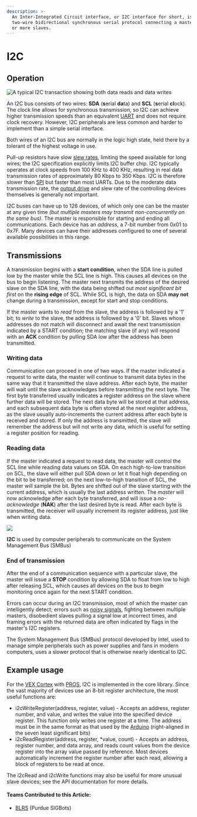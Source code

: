 ```yaml
---
description: >-
  An Inter-Integrated Circuit interface, or I2C interface for short, is a
  two-wire bidirectional synchronous serial protocol connecting a master and one
  or more slaves.
---
```


# I2C

## Operation

![ A typical I2C transaction showing both data reads and data writes](https://phabricator.purduesigbots.com/file/data/vmca3t6sqjoypy6xlnbs/PHID-FILE-ycw35eq5wsb3g32mcx5s/i2c_timing.png)

An I2C bus consists of two wires: **SDA** \(**s**erial **da**ta\) and **SCL** \(**s**erial **cl**ock\). The clock line allows for synchronous transmission, so I2C can achieve higher transmission speeds than an equivalent [UART](uart.md) and does not require clock recovery. However, I2C peripherals are less common and harder to implement than a simple serial interface.

Both wires of an I2C bus are normally in the logic high state, held there by a tolerant of the highest voltage in use.

Pull-up resistors have slow [slew rates](slew-rate.md), limiting the speed available for long wires; the I2C specification explicitly limits I2C buffer chip. I2C typically operates at clock speeds from 100 KHz to 400 KHz, resulting in real data transmission rates of approximately 80 Kbps to 350 Kbps. I2C is therefore slower than [SPI](spi.md) but faster than most UARTs. Due to the moderate data transmission rate, the [output drive](output-drive.md) and slew rate of the controlling devices themselves is generally not important.

I2C buses can have up to 126 devices, of which only one can be the master at any given time _\(but multiple masters may transmit non-concurrently on the same bus\)_. The master is responsible for starting and ending all communications. Each device has an _address_, a 7-bit number from 0x01 to 0x7F. Many devices can have their addresses configured to one of several available possibilities in this range.

## Transmissions

A transmission begins with a **start condition**, when the SDA line is pulled low by the master while the SCL line is high. This causes all devices on the bus to begin listening. The master next transmits the address of the desired slave on the SDA line, with the data being shifted out _most significant bit first_ on the **rising edge** of SCL. While SCL is high, the data on SDA **may not** change during a transmission, except for start and stop conditions.

If the master wants to _read_ from the slave, the address is followed by a '1' bit; to _write_ to the slave, the address is followed by a '0' bit. Slaves whose addresses do not match will disconnect and await the next transmission indicated by a START condition; the matching slave \(if any\) will respond with an **ACK** condition by pulling SDA low after the address has been transmitted.

### Writing data

Communication can proceed in one of two ways. If the master indicated a request to write data, the master will continue to transmit data bytes in the same way that it transmitted the slave address. After each byte, the master will wait until the slave acknowledges before transmitting the next byte. The first byte transferred usually indicates a register address on the slave where further data will be stored. The next data byte will be stored at that address, and each subsequent data byte is often stored at the next register address, as the slave usually auto-increments the current address after each byte is received and stored. If only the address is transmitted, the slave will remember the address but will not write any data, which is useful for setting a register position for reading.

### Reading data

If the master indicated a request to read data, the master will control the SCL line while reading data values on SDA. On each high-to-low transition on SCL, the slave will either pull SDA down or let it float high depending on the bit to be transferred; on the next low-to-high transition of SCL, the master will sample the bit. Bytes are shifted out of the slave starting with the current address, which is usually the last address written. The _master_ will now acknowledge after each byte transferred, and will issue a _no-acknowledge_ \(**NAK**\) after the last desired byte is read. After each byte is transmitted, the receiver will usually increment its register address, just like when writing data.

[![](https://phabricator.purduesigbots.com/file/data/v5owk2r3whhiajjsk45p/PHID-FILE-4u53woiffcwwrrkp7kx3/i2c_smbus.jpg)](https://phabricator.purduesigbots.com/file/data/v5owk2r3whhiajjsk45p/PHID-FILE-4u53woiffcwwrrkp7kx3/i2c_smbus.jpg)

**I2C** is used by computer peripherals to communicate on the System Management Bus \(SMBus\)

### End of transmission

After the end of a communication sequence with a particular slave, the master will issue a **STOP** condition by allowing SDA to float from low to high after releasing SCL, which causes all devices on the bus to begin monitoring once again for the next START condition.

Errors can occur during an I2C transmission, most of which the master can intelligently detect; errors such as [noisy signals](line-noise.md), fighting between multiple masters, disobedient slaves pulling a signal low at incorrect times, and framing errors with the returned data are often indicated by flags in the master's I2C registers.

The System Management Bus \(SMBus\) protocol developed by Intel, used to manage simple peripherals such as power supplies and fans in modern computers, uses a slower protocol that is otherwise nearly identical to I2C.

## Example usage

For the [VEX Cortex](../vex/legacy/vex-cortex.md) with [PROS](../../software/vex-programming-software/pros/), I2C is implemented in the core library. Since the vast majority of devices use an 8-bit register architecture, the most useful functions are:

* i2cWriteRegister\(address, register, value\) - Accepts an address, register number, and value, and writes the value into the specified device register. This function only writes one register at a time. The address must be in the same format as that used by the [Arduino](external-boards/arduino.md) \(right-aligned in the seven least significant bits\)
* i2cReadRegister\(address, register, \*value, count\) - Accepts an address, register number, and data array, and reads count values from the device register into the array value passed by reference. Most devices automatically increment the register number after each read, allowing a block of registers to be read at once.

The i2cRead and i2cWrite functions may also be useful for more unusual slave devices; see the API documentation for more details.

#### Teams Contributed to this Article:

* [BLRS](https://purduesigbots.com/) \(Purdue SIGBots\)

